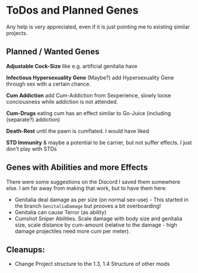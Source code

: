 # ToDos and Planned Genes 

Any help is very appreciated, even if it is just pointing me to existing similar projects. 

## Planned / Wanted Genes 

**Adjustable Cock-Size** like e.g. artificial genitalia have

**Infectious Hypersexuality Gene** (Maybe?) add Hypersexuality Gene through sex with a certain chance. 

**Cum Addiction** add Cum-Addiction from Sexperience, slowly loose conciousness while addiction is not attended.

**Cum-Drugs** eating cum has an effect similar to Go-Juice (including (separate?) addiction)

**Death-Rest** until the pawn is cumflated. I would have liked 

**STD Immunity** & maybe a potential to be carrier, but not suffer effects. I just don't play with STDs

## Genes with Abilities and more Effects 

There were some suggestions on the Discord I saved them somewhere else. I am far away from making that work, but to have them here: 

- Genitalia deal damage as per size (on normal sex-use) - This started in the branch `GenitaliaDamage` but prooves a bit overboarding!
- Genitalia can cause Terror (as ability)
- Cumshot Sniper Abilities. Scale damage with body size and genitalia size, scale distance by cum-amount (relative to the damage - high damage projectiles need more cum per meter).

## Cleanups: 

- Change Project structure to the 1.3, 1.4 Structure of other mods
